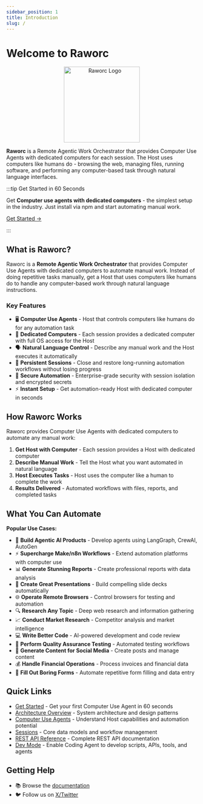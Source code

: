```yaml
---
sidebar_position: 1
title: Introduction
slug: /
---
```


# Welcome to Raworc

<div align="center">
  <img src="/img/logo.png" alt="Raworc Logo" width="200"/>
</div>

**Raworc** is a Remote Agentic Work Orchestrator that provides Computer Use Agents with dedicated computers for each session. The Host uses computers like humans do - browsing the web, managing files, running software, and performing any computer-based task through natural language interfaces.

:::tip Get Started in 60 Seconds

Get **Computer use agents with dedicated computers** - the simplest setup in the industry. Just install via npm and start automating manual work.

[Get Started →](/docs/getting-started)

:::

## What is Raworc?

Raworc is a **Remote Agentic Work Orchestrator** that provides Computer Use Agents with dedicated computers to automate manual work. Instead of doing repetitive tasks manually, get a Host that uses computers like humans do to handle any computer-based work through natural language instructions.

### Key Features

- 🖥️ **Computer Use Agents** - Host that controls computers like humans do for any automation task
- 🎯 **Dedicated Computers** - Each session provides a dedicated computer with full OS access for the Host
- 🗣️ **Natural Language Control** - Describe any manual work and the Host executes it automatically
- 💾 **Persistent Sessions** - Close and restore long-running automation workflows without losing progress
- 🔐 **Secure Automation** - Enterprise-grade security with session isolation and encrypted secrets
- ⚡ **Instant Setup** - Get automation-ready Host with dedicated computer in seconds

## How Raworc Works

Raworc provides Computer Use Agents with dedicated computers to automate any manual work:

1. **Get Host with Computer** - Each session provides a Host with dedicated computer
2. **Describe Manual Work** - Tell the Host what you want automated in natural language
3. **Host Executes Tasks** - Host uses the computer like a human to complete the work
4. **Results Delivered** - Automated workflows with files, reports, and completed tasks

## What You Can Automate

**Popular Use Cases:**
- 🤖 **Build Agentic AI Products** - Develop agents using LangGraph, CrewAI, AutoGen
- ⚡ **Supercharge Make/n8n Workflows** - Extend automation platforms with computer use
- 📊 **Generate Stunning Reports** - Create professional reports with data analysis
- 🎨 **Create Great Presentations** - Build compelling slide decks automatically
- 🌐 **Operate Remote Browsers** - Control browsers for testing and automation
- 🔍 **Research Any Topic** - Deep web research and information gathering
- 📈 **Conduct Market Research** - Competitor analysis and market intelligence
- 💻 **Write Better Code** - AI-powered development and code review
- 🧪 **Perform Quality Assurance Testing** - Automated testing workflows
- 📱 **Generate Content for Social Media** - Create posts and manage content
- 💰 **Handle Financial Operations** - Process invoices and financial data
- 📝 **Fill Out Boring Forms** - Automate repetitive form filling and data entry

## Quick Links

- [Get Started](/docs/getting-started) - Get your first Computer Use Agent in 60 seconds
- [Architecture Overview](/docs/concepts/architecture) - System architecture and design patterns
- [Computer Use Agents](/docs/concepts/computer-use-agents) - Understand Host capabilities and automation potential
- [Sessions](/docs/concepts/sessions) - Core data models and workflow management
- [REST API Reference](/docs/api/rest-api-reference) - Complete REST API documentation
- [Dev Mode](/docs/guides/dev-mode) - Enable Coding Agent to develop scripts, APIs, tools, and agents

## Getting Help

- 📚 Browse the [documentation](/docs/)
- 🐦 Follow us on [X/Twitter](https://x.com/raworc)